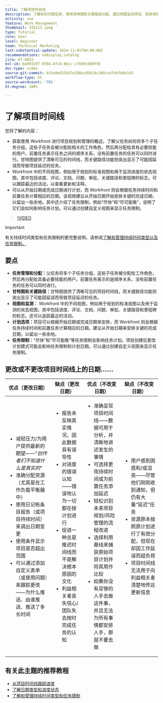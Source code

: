 ```yaml
---
title: 了解项目时间线
description: 了解如何分配任务、使用甘特图和关键路径功能、通过视图监测项目、有效地安排任务以及通过应用限制来实现最佳的项目规划。
activity: use
feature: Work Management
thumbnail: 335213.jpeg
type: Tutorial
role: User
level: Beginner
team: Technical Marketing
last-substantial-update: 2024-11-01T00:00:00Z
recommendations: noDisplay,catalog
jira: KT-8953
exl-id: ba993197-9f84-4fc0-86cc-cf849c889f56
doc-type: video
source-git-commit: b31a0e6255d7e298ac95b14c308ca3fa5fb8e1d3
workflow-type: ht
source-wordcount: '701'
ht-degree: 100%

---
```


# 了解项目时间线

您将了解的内容：

* 获取使用 Workfront 进行项目规划和管理的概述。了解父任务如何将多个子任务分组，这些子任务会被分配给相关的工作角色，然后再分配给具有必要技能的用户。前置任务表示任务之间的顺序关系，没有前置任务的任务可以同时进行。甘特图提供了清晰可见的时间线，而关键路径功能则突出显示了可能因延误而导致项目延迟的任务。
* Workfront 中的不同视图，例如用于规划的标准视图和用于监测进度的状态视图，其中包括进度、评论、文档、问题、审批、关键路径和里程碑的标志。可以跟踪最近的活动，以查看更新和注释。
* 可以从开始日期或完成日期进行计划，而 Workfront 则会根据任务持续时间和前置任务计算相应的日期。该视频建议从开始日期开始安排关键的完成日期，以留出一些余地。其中还介绍了任务限制，例如“尽快”和“尽可能晚”，说明了它们会如何影响任务计划。可以通过创建自定义视图来显示任务限制。

>[!VIDEO](https://video.tv.adobe.com/v/335213/?quality=12&learn=on&enablevpops)

>[!IMPORTANT]
>
>有关持续时间类型和任务限制的更完整说明，请参阅[了解和管理持续时间类型以及任务限制。](/help/manage-work/intermediate-projects/understand-and-manage-duration-types-and-task-constraints.md)

## 要点

* **任务管理和分配：**&#x200B;父任务将多个子任务分组，这些子任务被分配给工作角色，然后再分配给具备必要技能的用户。前置任务表示的是顺序关系，没有前置任务的任务可以同时进行。&#x200B;
* **甘特图和关键路径：**&#x200B;甘特图提供了清晰可见的项目时间线，而关键路径功能则突出显示了可能因延误而导致项目延迟的任务。
* **视图和监测：** Workfront 中的不同视图，例如用于规划的标准视图以及用于监测的状态视图，其中包括进度、评论、文档、问题、审批、关键路径和里程碑的标志。还可以追踪最近的活动。
* **计划选项：**&#x200B;项目可以根据开始日期或完成日期来安排，而 Workfront 则会根据任务持续时间和前置任务计算相应的日期。建议从开始日期来安排关键的完成日期，以留出一些余地。
* **任务限制：**“尽快”和“尽可能晚”等任务限制会影响任务计划。项目创建后更改计划模式可能会影响任务限制和计划日期。可以通过创建自定义视图来显示任务限制。


## 更改或不更改项目时间线上的日期……

| 优点（更改日期） | 缺点（更改日期） | 优点（不改变日期） | 缺点（不改变日期） |
|---------------------------|---------------------------|---------------------------|---------------------------|
| <ul><li>减轻压力/为用户提供最新的期望——”_创作者们不知道什么是真实的_“</li><li>准确分配资源（尤其是在工作负载平衡器中）</li><li>使用日记帐条目报告（或项目持续时间）来调出日期变更</li><li>使用条件显示项目是否超出范围</li><li>可以通过添加自定义表单（或使用问题）来跟踪更改——为什么推送、由谁推送、推送了多长时间</li></ul> | <ul></li><li>报告未反映真实情况，因此数据具有误导性</li><li>对进度的错误认知——错误地认为一切都在按计划进行</li><li>促进一种总是推迟时间线而不是解决根本原因的文化</li><li>利益相关者丧失信心/团队失去按时完成任务的认知 </li></ul> | <ul></li><li>准确呈现项目时间线——数据可用于分析，并清晰地讲述发生的事情</li><li>可选择更改持续时间或为前置任务添加延迟</li><li>轻松识别未来项目规划/风险管理的流程改进</li><li>选择利用基线来捕获原始项目计划并将其用作比较</li><li>如果你没有足够的人手去做这件事，并且无法为所有事情都安排人手，那就不要去做</li></ul> | <ul></li><li>用户感到困惑和/或沮丧——尽管他们刚刚收到通知，但仍有大量“延迟”任务</li><li>资源原本按照原计划进行了有效分配，但现在却因工作延误而超负荷</li><li>项目时间线无法用于向利益相关者清楚地传达更新信息</li></ul> |


## 有关此主题的推荐教程

* [从项目时间线跟踪进度](/help/manage-work/project-timelines/track-work-progress-from-the-project-timeline.md)
* [了解日期类型和进度状态](/help/manage-work/project-timelines/understand-task-dates-and-progress-status.md)
* [了解和管理持续时间类型和任务限制](/help/manage-work/intermediate-projects/understand-and-manage-duration-types-and-task-constraints.md)

